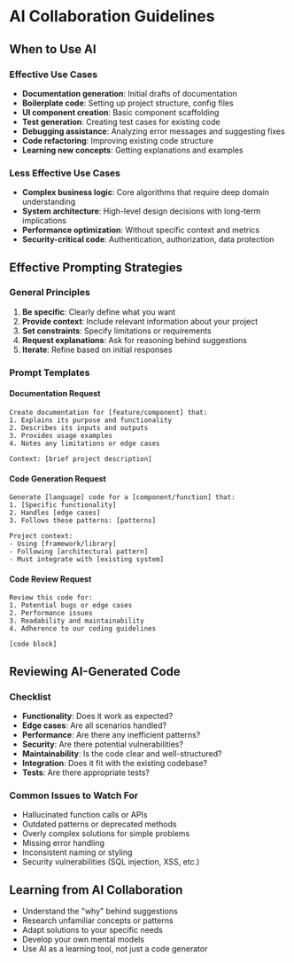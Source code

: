 # AI Collaboration Guidelines

## When to Use AI

### Effective Use Cases
- **Documentation generation**: Initial drafts of documentation
- **Boilerplate code**: Setting up project structure, config files
- **UI component creation**: Basic component scaffolding
- **Test generation**: Creating test cases for existing code
- **Debugging assistance**: Analyzing error messages and suggesting fixes
- **Code refactoring**: Improving existing code structure
- **Learning new concepts**: Getting explanations and examples

### Less Effective Use Cases
- **Complex business logic**: Core algorithms that require deep domain understanding
- **System architecture**: High-level design decisions with long-term implications
- **Performance optimization**: Without specific context and metrics
- **Security-critical code**: Authentication, authorization, data protection

## Effective Prompting Strategies

### General Principles
1. **Be specific**: Clearly define what you want
2. **Provide context**: Include relevant information about your project
3. **Set constraints**: Specify limitations or requirements
4. **Request explanations**: Ask for reasoning behind suggestions
5. **Iterate**: Refine based on initial responses

### Prompt Templates

#### Documentation Request
```
Create documentation for [feature/component] that:
1. Explains its purpose and functionality
2. Describes its inputs and outputs
3. Provides usage examples
4. Notes any limitations or edge cases

Context: [brief project description]
```

#### Code Generation Request
```
Generate [language] code for a [component/function] that:
1. [Specific functionality]
2. Handles [edge cases]
3. Follows these patterns: [patterns]

Project context:
- Using [framework/library]
- Following [architectural pattern]
- Must integrate with [existing system]
```

#### Code Review Request
```
Review this code for:
1. Potential bugs or edge cases
2. Performance issues
3. Readability and maintainability
4. Adherence to our coding guidelines

[code block]
```

## Reviewing AI-Generated Code

### Checklist
- **Functionality**: Does it work as expected?
- **Edge cases**: Are all scenarios handled?
- **Performance**: Are there any inefficient patterns?
- **Security**: Are there potential vulnerabilities?
- **Maintainability**: Is the code clear and well-structured?
- **Integration**: Does it fit with the existing codebase?
- **Tests**: Are there appropriate tests?

### Common Issues to Watch For
- Hallucinated function calls or APIs
- Outdated patterns or deprecated methods
- Overly complex solutions for simple problems
- Missing error handling
- Inconsistent naming or styling
- Security vulnerabilities (SQL injection, XSS, etc.)

## Learning from AI Collaboration
- Understand the "why" behind suggestions
- Research unfamiliar concepts or patterns
- Adapt solutions to your specific needs
- Develop your own mental models
- Use AI as a learning tool, not just a code generator
